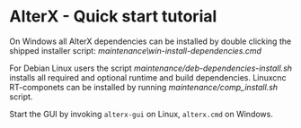 # AlterX - Quick start tutorial

On Windows all AlterX dependencies can be installed by double clicking the shipped installer script: *maintenance\win-install-dependencies.cmd*

For Debian Linux users the script *maintenance/deb-dependencies-install.sh* installs all required and optional runtime and build dependencies.
Linuxcnc RT-componets can be installed by running *maintenance/comp_install.sh* script.

Start the GUI by invoking `alterx-gui` on Linux, `alterx.cmd` on Windows.